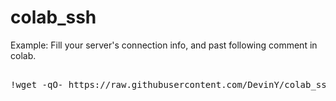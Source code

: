 # colab_ssh

Example:
Fill your server's connection info, and past following comment in colab.

<pre>

!wget -qO- https://raw.githubusercontent.com/DevinY/colab_ssh/master/colab_sshserver.sh| bash -s [user_name] [your_ip] [port] [public key]

</pre>
